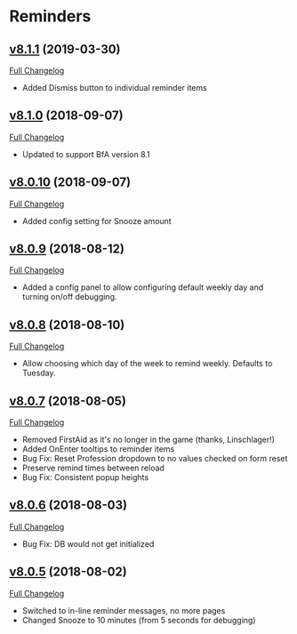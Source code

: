 # Reminders

## [v8.1.1](https://github.com/pcg79/Reminders-Addon/tree/v8.1.1) (2019-03-30)
[Full Changelog](https://github.com/pcg79/Reminders-Addon/compare/v8.1.0...v8.1.1)

- Added Dismiss button to individual reminder items

## [v8.1.0](https://github.com/pcg79/Reminders-Addon/tree/v8.1.0) (2018-09-07)
[Full Changelog](https://github.com/pcg79/Reminders-Addon/compare/v8.0.10...v8.1.0)

- Updated to support BfA version 8.1

## [v8.0.10](https://github.com/pcg79/Reminders-Addon/tree/v8.0.10) (2018-09-07)
[Full Changelog](https://github.com/pcg79/Reminders-Addon/compare/v8.0.9...v8.0.10)

- Added config setting for Snooze amount

## [v8.0.9](https://github.com/pcg79/Reminders-Addon/tree/v8.0.9) (2018-08-12)
[Full Changelog](https://github.com/pcg79/Reminders-Addon/compare/v8.0.8...v8.0.9)

- Added a config panel to allow configuring default weekly day and turning on/off debugging.

## [v8.0.8](https://github.com/pcg79/Reminders-Addon/tree/v8.0.8) (2018-08-10)
[Full Changelog](https://github.com/pcg79/Reminders-Addon/compare/v8.0.7...v8.0.8)

- Allow choosing which day of the week to remind weekly. Defaults to Tuesday.

## [v8.0.7](https://github.com/pcg79/Reminders-Addon/tree/v8.0.7) (2018-08-05)
[Full Changelog](https://github.com/pcg79/Reminders-Addon/compare/v8.0.6...v8.0.7)

- Removed FirstAid as it's no longer in the game (thanks, Linschlager!)
- Added OnEnter tooltips to reminder items
- Bug Fix: Reset Profession dropdown to no values checked on form reset
- Preserve remind times between reload
- Bug Fix: Consistent popup heights

## [v8.0.6](https://github.com/pcg79/Reminders-Addon/tree/v8.0.6) (2018-08-03)
[Full Changelog](https://github.com/pcg79/Reminders-Addon/compare/v8.0.5...v8.0.6)

- Bug Fix: DB would not get initialized

## [v8.0.5](https://github.com/pcg79/Reminders-Addon/tree/v8.0.5) (2018-08-02)
[Full Changelog](https://github.com/pcg79/Reminders-Addon/compare/v8.0.4...v8.0.5)

- Switched to in-line reminder messages, no more pages
- Changed Snooze to 10 minutes (from 5 seconds for debugging)
